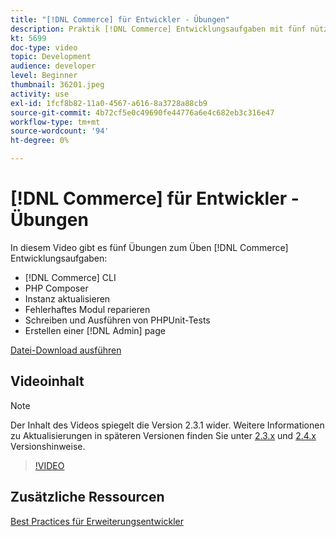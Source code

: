 ```yaml
---
title: "[!DNL Commerce] für Entwickler - Übungen"
description: Praktik [!DNL Commerce] Entwicklungsaufgaben mit fünf nützlichen Übungen.
kt: 5699
doc-type: video
topic: Development
audience: developer
level: Beginner
thumbnail: 36201.jpeg
activity: use
exl-id: 1fcf8b82-11a0-4567-a616-8a3728a88cb9
source-git-commit: 4b72cf5e0c49690fe44776a6e4c682eb3c316e47
workflow-type: tm+mt
source-wordcount: '94'
ht-degree: 0%

---
```


# [!DNL Commerce] für Entwickler - Übungen

In diesem Video gibt es fünf Übungen zum Üben [!DNL Commerce] Entwicklungsaufgaben:

- [!DNL Commerce] CLI
- PHP Composer
- Instanz aktualisieren
- Fehlerhaftes Modul reparieren
- Schreiben und Ausführen von PHPUnit-Tests
- Erstellen einer [!DNL Admin] page

[Datei-Download ausführen](./assets/FreeIntro2.3.1.zip)

## Videoinhalt

>[!NOTE]
>
>Der Inhalt des Videos spiegelt die Version 2.3.1 wider. Weitere Informationen zu Aktualisierungen in späteren Versionen finden Sie unter [ 2.3.x](https://devdocs.magento.com/guides/v2.3/release-notes/bk-release-notes.html) und [2.4.x](https://devdocs.magento.com/guides/v2.4/release-notes/bk-release-notes.html) Versionshinweise.

>[!VIDEO](https://video.tv.adobe.com/v/36201?quality=12&learn=on)

## Zusätzliche Ressourcen

[Best Practices für Erweiterungsentwickler](https://devdocs.magento.com/guides/v2.4/ext-best-practices/bk-ext-best-practices.html)
